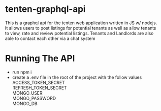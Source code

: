 # tenten-graphql-api

This is a graphql api for the tenten web application written in JS w/ nodejs. It allows users to post listings for potential tenants as well as allow tenants to view, rate and review potential listings. Tenants and Landlords are also able to contact each other via a chat system


# Running The API

- run npm i
- create a .env file in the root of the project with the follow values  
  ACCESS_TOKEN_SECRET    
  REFRESH_TOKEN_SECRET    
  MONGO_USER    
  MONGO_PASSWORD  
  MONGO_DB  


